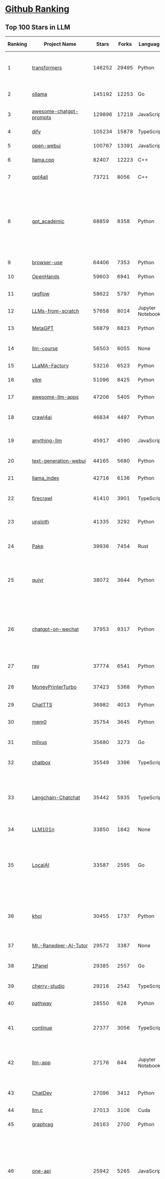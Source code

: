 [Github Ranking](../README.md)
==========

## Top 100 Stars in LLM

| Ranking | Project Name | Stars | Forks | Language | Open Issues | Description | Last Commit |
| ------- | ------------ | ----- | ----- | -------- | ----------- | ----------- | ----------- |
| 1 | [transformers](https://github.com/huggingface/transformers) | 146252 | 29495 | Python | 1074 | 🤗 Transformers: the model-definition framework for state-of-the-art machine learning models in text, vision, audio, and multimodal models, for both inference and training.  | 2025-06-30T19:55:36Z |
| 2 | [ollama](https://github.com/ollama/ollama) | 145192 | 12253 | Go | 1612 | Get up and running with Llama 3.3, DeepSeek-R1, Phi-4, Gemma 3, Mistral Small 3.1 and other large language models. | 2025-07-01T02:14:53Z |
| 3 | [awesome-chatgpt-prompts](https://github.com/f/awesome-chatgpt-prompts) | 129896 | 17219 | JavaScript | 0 | This repo includes ChatGPT prompt curation to use ChatGPT and other LLM tools better. | 2025-06-18T17:50:37Z |
| 4 | [dify](https://github.com/langgenius/dify) | 105234 | 15878 | TypeScript | 696 | Production-ready platform for agentic workflow development. | 2025-07-01T03:57:13Z |
| 5 | [open-webui](https://github.com/open-webui/open-webui) | 100767 | 13391 | JavaScript | 175 | User-friendly AI Interface (Supports Ollama, OpenAI API, ...) | 2025-06-30T17:41:12Z |
| 6 | [llama.cpp](https://github.com/ggml-org/llama.cpp) | 82407 | 12223 | C++ | 310 | LLM inference in C/C++ | 2025-06-30T17:03:15Z |
| 7 | [gpt4all](https://github.com/nomic-ai/gpt4all) | 73721 | 8056 | C++ | 689 | GPT4All: Run Local LLMs on Any Device. Open-source and available for commercial use. | 2025-05-27T20:05:19Z |
| 8 | [gpt_academic](https://github.com/binary-husky/gpt_academic) | 68859 | 8358 | Python | 259 | 为GPT/GLM等LLM大语言模型提供实用化交互接口，特别优化论文阅读/润色/写作体验，模块化设计，支持自定义快捷按钮&函数插件，支持Python和C++等项目剖析&自译解功能，PDF/LaTex论文翻译&总结功能，支持并行问询多种LLM模型，支持chatglm3等本地模型。接入通义千问, deepseekcoder, 讯飞星火, 文心一言, llama2, rwkv, claude2, moss等。 | 2025-06-24T17:35:03Z |
| 9 | [browser-use](https://github.com/browser-use/browser-use) | 64406 | 7353 | Python | 449 | 🌐 Make websites accessible for AI agents. Automate tasks online with ease. | 2025-06-30T20:24:22Z |
| 10 | [OpenHands](https://github.com/All-Hands-AI/OpenHands) | 59603 | 6941 | Python | 299 | 🙌 OpenHands: Code Less, Make More | 2025-07-01T04:04:23Z |
| 11 | [ragflow](https://github.com/infiniflow/ragflow) | 58622 | 5797 | Python | 2328 | RAGFlow is an open-source RAG (Retrieval-Augmented Generation) engine based on deep document understanding. | 2025-07-01T02:52:48Z |
| 12 | [LLMs-from-scratch](https://github.com/rasbt/LLMs-from-scratch) | 57658 | 8014 | Jupyter Notebook | 2 | Implement a ChatGPT-like LLM in PyTorch from scratch, step by step | 2025-06-30T22:49:53Z |
| 13 | [MetaGPT](https://github.com/FoundationAgents/MetaGPT) | 56879 | 6823 | Python | 24 | 🌟 The Multi-Agent Framework: First AI Software Company, Towards Natural Language Programming | 2025-06-30T11:45:55Z |
| 14 | [llm-course](https://github.com/mlabonne/llm-course) | 56503 | 6055 | None | 54 | Course to get into Large Language Models (LLMs) with roadmaps and Colab notebooks. | 2025-06-04T16:09:23Z |
| 15 | [LLaMA-Factory](https://github.com/hiyouga/LLaMA-Factory) | 53216 | 6523 | Python | 510 | Unified Efficient Fine-Tuning of 100+ LLMs & VLMs (ACL 2024) | 2025-06-29T17:09:41Z |
| 16 | [vllm](https://github.com/vllm-project/vllm) | 51096 | 8425 | Python | 1876 | A high-throughput and memory-efficient inference and serving engine for LLMs | 2025-07-01T04:03:55Z |
| 17 | [awesome-llm-apps](https://github.com/Shubhamsaboo/awesome-llm-apps) | 47206 | 5405 | Python | 4 | Collection of awesome LLM apps with AI Agents and RAG using OpenAI, Anthropic, Gemini and opensource models. | 2025-06-29T02:41:33Z |
| 18 | [crawl4ai](https://github.com/unclecode/crawl4ai) | 46834 | 4497 | Python | 172 | 🚀🤖 Crawl4AI: Open-source LLM Friendly Web Crawler & Scraper. Don't be shy, join here: https://discord.gg/jP8KfhDhyN | 2025-06-29T12:42:02Z |
| 19 | [anything-llm](https://github.com/Mintplex-Labs/anything-llm) | 45917 | 4590 | JavaScript | 276 | The all-in-one Desktop & Docker AI application with built-in RAG, AI agents, No-code agent builder, MCP compatibility,  and more. | 2025-07-01T01:16:54Z |
| 20 | [text-generation-webui](https://github.com/oobabooga/text-generation-webui) | 44165 | 5680 | Python | 2553 | LLM UI with advanced features, easy setup, and multiple backend support. | 2025-07-01T00:25:46Z |
| 21 | [llama_index](https://github.com/run-llama/llama_index) | 42716 | 6136 | Python | 225 | LlamaIndex is the leading framework for building LLM-powered agents over your data. | 2025-07-01T02:49:58Z |
| 22 | [firecrawl](https://github.com/mendableai/firecrawl) | 41410 | 3901 | TypeScript | 138 | 🔥 Turn entire websites into LLM-ready markdown or structured data. Scrape, crawl and extract with a single API. | 2025-06-30T19:56:49Z |
| 23 | [unsloth](https://github.com/unslothai/unsloth) | 41335 | 3292 | Python | 604 | Fine-tuning & Reinforcement Learning for LLMs. 🦥 Train Qwen3, Llama 4, DeepSeek-R1, Gemma 3, TTS 2x faster with 70% less VRAM. | 2025-07-01T04:01:58Z |
| 24 | [Pake](https://github.com/tw93/Pake) | 39936 | 7454 | Rust | 65 | 🤱🏻 Turn any webpage into a desktop app with Rust.  🤱🏻 利用 Rust 轻松构建轻量级多端桌面应用 | 2025-03-25T12:35:16Z |
| 25 | [quivr](https://github.com/QuivrHQ/quivr) | 38072 | 3644 | Python | 1 | Opiniated RAG for integrating GenAI in your apps 🧠   Focus on your product rather than the RAG. Easy integration in existing products with customisation!  Any LLM: GPT4, Groq, Llama. Any Vectorstore: PGVector, Faiss. Any Files. Anyway you want.  | 2025-06-27T14:44:02Z |
| 26 | [chatgpt-on-wechat](https://github.com/zhayujie/chatgpt-on-wechat) | 37953 | 9317 | Python | 295 | 基于大模型搭建的聊天机器人，同时支持 微信公众号、企业微信应用、飞书、钉钉 等接入，可选择ChatGPT/Claude/DeepSeek/文心一言/讯飞星火/通义千问/ Gemini/GLM-4/Kimi/LinkAI，能处理文本、语音和图片，访问操作系统和互联网，支持基于自有知识库进行定制企业智能客服。 | 2025-06-29T14:41:10Z |
| 27 | [ray](https://github.com/ray-project/ray) | 37774 | 6541 | Python | 2629 | Ray is an AI compute engine. Ray consists of a core distributed runtime and a set of AI Libraries for accelerating ML workloads. | 2025-07-01T03:51:35Z |
| 28 | [MoneyPrinterTurbo](https://github.com/harry0703/MoneyPrinterTurbo) | 37423 | 5368 | Python | 167 | 利用AI大模型，一键生成高清短视频 Generate short videos with one click using AI LLM. | 2025-06-11T06:34:54Z |
| 29 | [ChatTTS](https://github.com/2noise/ChatTTS) | 36982 | 4013 | Python | 59 | A generative speech model for daily dialogue. | 2025-05-23T13:00:56Z |
| 30 | [mem0](https://github.com/mem0ai/mem0) | 35754 | 3645 | Python | 364 | Memory for AI Agents; Announcing OpenMemory MCP - local and secure memory management. | 2025-06-30T13:17:15Z |
| 31 | [milvus](https://github.com/milvus-io/milvus) | 35680 | 3273 | Go | 593 | Milvus is a high-performance, cloud-native vector database built for scalable vector ANN search | 2025-07-01T02:08:44Z |
| 32 | [chatbox](https://github.com/chatboxai/chatbox) | 35549 | 3396 | TypeScript | 734 | User-friendly Desktop Client App for AI Models/LLMs (GPT, Claude, Gemini, Ollama...) | 2025-07-01T03:21:49Z |
| 33 | [Langchain-Chatchat](https://github.com/chatchat-space/Langchain-Chatchat) | 35442 | 5935 | TypeScript | 153 | Langchain-Chatchat（原Langchain-ChatGLM）基于 Langchain 与 ChatGLM, Qwen 与 Llama 等语言模型的 RAG 与 Agent 应用 \| Langchain-Chatchat (formerly langchain-ChatGLM), local knowledge based LLM (like ChatGLM, Qwen and Llama) RAG and Agent app with langchain  | 2025-03-25T15:45:51Z |
| 34 | [LLM101n](https://github.com/karpathy/LLM101n) | 33850 | 1842 | None | 0 | LLM101n: Let's build a Storyteller | 2024-08-01T01:20:33Z |
| 35 | [LocalAI](https://github.com/mudler/LocalAI) | 33587 | 2595 | Go | 444 | :robot: The free, Open Source alternative to OpenAI, Claude and others. Self-hosted and local-first. Drop-in replacement for OpenAI,  running on consumer-grade hardware. No GPU required. Runs gguf, transformers, diffusers and many more models architectures. Features: Generate Text, Audio, Video, Images, Voice Cloning, Distributed, P2P inference | 2025-06-30T23:00:40Z |
| 36 | [khoj](https://github.com/khoj-ai/khoj) | 30455 | 1737 | Python | 77 | Your AI second brain. Self-hostable. Get answers from the web or your docs. Build custom agents, schedule automations, do deep research. Turn any online or local LLM into your personal, autonomous AI (gpt, claude, gemini, llama, qwen, mistral). Get started - free. | 2025-06-28T01:23:20Z |
| 37 | [Mr.-Ranedeer-AI-Tutor](https://github.com/JushBJJ/Mr.-Ranedeer-AI-Tutor) | 29572 | 3387 | None | 13 | A GPT-4 AI Tutor Prompt for customizable personalized learning experiences. | 2025-06-14T06:58:48Z |
| 38 | [1Panel](https://github.com/1Panel-dev/1Panel) | 29385 | 2557 | Go | 618 | 🔥 1Panel provides an intuitive web interface and MCP Server to manage websites, files, containers, databases, and LLMs on a Linux server. | 2025-07-01T03:51:34Z |
| 39 | [cherry-studio](https://github.com/CherryHQ/cherry-studio) | 29216 | 2542 | TypeScript | 713 | 🍒 Cherry Studio is a desktop client that supports for multiple LLM providers. | 2025-07-01T03:59:34Z |
| 40 | [pathway](https://github.com/pathwaycom/pathway) | 28550 | 628 | Python | 43 | Python ETL framework for stream processing, real-time analytics, LLM pipelines, and RAG. | 2025-07-01T03:44:49Z |
| 41 | [continue](https://github.com/continuedev/continue) | 27377 | 3056 | TypeScript | 915 | ⏩ Create, share, and use custom AI code assistants with our open-source IDE extensions and hub of models, rules, prompts, docs, and other building blocks | 2025-07-01T03:43:25Z |
| 42 | [llm-app](https://github.com/pathwaycom/llm-app) | 27176 | 644 | Jupyter Notebook | 5 | Ready-to-run cloud templates for RAG, AI pipelines, and enterprise search with live data. 🐳Docker-friendly.⚡Always in sync with Sharepoint, Google Drive, S3, Kafka, PostgreSQL, real-time data APIs, and more. | 2025-05-16T07:58:43Z |
| 43 | [ChatDev](https://github.com/OpenBMB/ChatDev) | 27096 | 3412 | Python | 22 | Create Customized Software using Natural Language Idea (through LLM-powered Multi-Agent Collaboration) | 2025-06-05T23:58:06Z |
| 44 | [llm.c](https://github.com/karpathy/llm.c) | 27013 | 3106 | Cuda | 86 | LLM training in simple, raw C/CUDA | 2025-06-26T17:03:40Z |
| 45 | [graphrag](https://github.com/microsoft/graphrag) | 26163 | 2700 | Python | 134 | A modular graph-based Retrieval-Augmented Generation (RAG) system | 2025-06-23T22:38:11Z |
| 46 | [one-api](https://github.com/songquanpeng/one-api) | 25942 | 5265 | JavaScript | 865 | LLM API 管理 & 分发系统，支持 OpenAI、Azure、Anthropic Claude、Google Gemini、DeepSeek、字节豆包、ChatGLM、文心一言、讯飞星火、通义千问、360 智脑、腾讯混元等主流模型，统一 API 适配，可用于 key 管理与二次分发。单可执行文件，提供 Docker 镜像，一键部署，开箱即用。LLM API management & key redistribution system, unifying multiple providers under a single API. Single binary, Docker-ready, with an English UI. | 2025-02-21T11:30:22Z |
| 47 | [storm](https://github.com/stanford-oval/storm) | 25661 | 2314 | Python | 52 | An LLM-powered knowledge curation system that researches a topic and generates a full-length report with citations. | 2025-06-27T00:18:40Z |
| 48 | [composio](https://github.com/ComposioHQ/composio) | 25551 | 4418 | TypeScript | 49 | Composio equips your AI agents & LLMs with 100+ high-quality integrations via function calling | 2025-07-01T02:51:46Z |
| 49 | [void](https://github.com/voideditor/void) | 25397 | 1710 | TypeScript | 212 | None | 2025-06-29T23:34:44Z |
| 50 | [semantic-kernel](https://github.com/microsoft/semantic-kernel) | 25233 | 4014 | C# | 442 | Integrate cutting-edge LLM technology quickly and easily into your apps | 2025-07-01T01:54:37Z |
| 51 | [FastGPT](https://github.com/labring/FastGPT) | 24931 | 6422 | TypeScript | 560 | FastGPT is a knowledge-based platform built on the LLMs, offers a comprehensive suite of out-of-the-box capabilities such as data processing, RAG retrieval, and visual AI workflow orchestration, letting you easily develop and deploy complex question-answering systems without the need for extensive setup or configuration. | 2025-06-30T15:01:38Z |
| 52 | [litellm](https://github.com/BerriAI/litellm) | 24763 | 3354 | Python | 860 | Python SDK, Proxy Server (LLM Gateway) to call 100+ LLM APIs in OpenAI format - [Bedrock, Azure, OpenAI, VertexAI, Cohere, Anthropic, Sagemaker, HuggingFace, Replicate, Groq] | 2025-07-01T03:19:34Z |
| 53 | [JARVIS](https://github.com/microsoft/JARVIS) | 24204 | 2032 | Python | 79 | JARVIS, a system to connect LLMs with ML community. Paper: https://arxiv.org/pdf/2303.17580.pdf | 2024-09-26T06:43:22Z |
| 54 | [Awesome-LLM](https://github.com/Hannibal046/Awesome-LLM) | 24032 | 2027 | None | 8 | Awesome-LLM: a curated list of Large Language Model | 2025-05-09T10:06:31Z |
| 55 | [gin-vue-admin](https://github.com/flipped-aurora/gin-vue-admin) | 23106 | 6744 | Go | 21 | 🚀Vite+Vue3+Gin拥有AI辅助的基础开发平台，支持TS和JS混用。它集成了JWT鉴权、权限管理、动态路由、显隐可控组件、分页封装、多点登录拦截、资源权限、上传下载、代码生成器、表单生成器和可配置的导入导出等开发必备功能。 | 2025-06-30T08:07:19Z |
| 56 | [llamafile](https://github.com/Mozilla-Ocho/llamafile) | 22679 | 1192 | C++ | 153 | Distribute and run LLMs with a single file. | 2025-06-30T19:03:06Z |
| 57 | [gpt-researcher](https://github.com/assafelovic/gpt-researcher) | 22140 | 2914 | Python | 107 | LLM based autonomous agent that conducts deep local and web research on any topic and generates a long report with citations. | 2025-06-26T06:32:21Z |
| 58 | [CopilotKit](https://github.com/CopilotKit/CopilotKit) | 21607 | 2933 | TypeScript | 161 | React UI + elegant infrastructure for AI Copilots, AI chatbots, and in-app AI agents. The Agentic last-mile 🪁 | 2025-07-01T02:40:13Z |
| 59 | [unilm](https://github.com/microsoft/unilm) | 21454 | 2641 | Python | 628 | Large-scale Self-supervised Pre-training Across Tasks, Languages, and Modalities | 2025-06-03T09:54:32Z |
| 60 | [haystack](https://github.com/deepset-ai/haystack) | 21341 | 2237 | Python | 117 | AI orchestration framework to build customizable, production-ready LLM applications. Connect components (models, vector DBs, file converters) to pipelines or agents that can interact with your data. With advanced retrieval methods, it's best suited for building RAG, question answering, semantic search or conversational agent chatbots. | 2025-06-30T16:25:12Z |
| 61 | [gitleaks](https://github.com/gitleaks/gitleaks) | 21279 | 1663 | Go | 207 | Find secrets with Gitleaks 🔑 | 2025-06-16T14:37:32Z |
| 62 | [mlc-llm](https://github.com/mlc-ai/mlc-llm) | 20883 | 1758 | Python | 276 | Universal LLM Deployment Engine with ML Compilation | 2025-07-01T01:37:00Z |
| 63 | [pandas-ai](https://github.com/sinaptik-ai/pandas-ai) | 20778 | 1990 | Python | 10 | Chat with your database or your datalake (SQL, CSV, parquet). PandasAI makes data analysis conversational using LLMs and RAG. | 2025-06-29T12:52:50Z |
| 64 | [Awesome-Chinese-LLM](https://github.com/HqWu-HITCS/Awesome-Chinese-LLM) | 20527 | 1965 | None | 5 | 整理开源的中文大语言模型，以规模较小、可私有化部署、训练成本较低的模型为主，包括底座模型，垂直领域微调及应用，数据集与教程等。 | 2025-05-19T06:11:57Z |
| 65 | [BitNet](https://github.com/microsoft/BitNet) | 20386 | 1528 | Python | 111 | Official inference framework for 1-bit LLMs | 2025-06-03T06:14:20Z |
| 66 | [architecture.of.internet-product](https://github.com/davideuler/architecture.of.internet-product) | 20305 | 4688 | HTML | 3 | 互联网公司技术架构，微信/淘宝/微博/腾讯/阿里/美团点评/百度/OpenAI/Google/Facebook/Amazon/eBay的架构，欢迎PR补充 | 2024-02-17T12:02:24Z |
| 67 | [Scrapegraph-ai](https://github.com/ScrapeGraphAI/Scrapegraph-ai) | 20147 | 1719 | Python | 12 | Python scraper based on AI | 2025-06-26T18:36:20Z |
| 68 | [llm-cookbook](https://github.com/datawhalechina/llm-cookbook) | 20142 | 2429 | Jupyter Notebook | 2 | 面向开发者的 LLM 入门教程，吴恩达大模型系列课程中文版 | 2025-06-12T14:48:07Z |
| 69 | [self-llm](https://github.com/datawhalechina/self-llm) | 19875 | 2046 | Jupyter Notebook | 134 | 《开源大模型食用指南》针对中国宝宝量身打造的基于Linux环境快速微调（全参数/Lora）、部署国内外开源大模型（LLM）/多模态大模型（MLLM）教程 | 2025-06-30T13:38:16Z |
| 70 | [agenticSeek](https://github.com/Fosowl/agenticSeek) | 19660 | 1921 | Python | 26 | Fully Local Manus AI. No APIs, No $200 monthly bills. Enjoy an autonomous agent that thinks, browses the web, and code for the sole cost of electricity. 🔔 Official updates only via twitter @Martin993886460 (Beware of fake) | 2025-06-28T12:57:29Z |
| 71 | [llm-action](https://github.com/liguodongiot/llm-action) | 18933 | 2259 | HTML | 15 | 本项目旨在分享大模型相关技术原理以及实战经验（大模型工程化、大模型应用落地） | 2025-06-22T12:26:02Z |
| 72 | [peft](https://github.com/huggingface/peft) | 18893 | 1930 | Python | 25 | 🤗 PEFT: State-of-the-art Parameter-Efficient Fine-Tuning. | 2025-06-30T14:49:09Z |
| 73 | [Chinese-LLaMA-Alpaca](https://github.com/ymcui/Chinese-LLaMA-Alpaca) | 18868 | 1890 | Python | 1 | 中文LLaMA&Alpaca大语言模型+本地CPU/GPU训练部署 (Chinese LLaMA & Alpaca LLMs) | 2024-04-30T04:28:38Z |
| 74 | [Qwen](https://github.com/QwenLM/Qwen) | 18586 | 1524 | Python | 9 | The official repo of Qwen (通义千问) chat & pretrained large language model proposed by Alibaba Cloud. | 2025-06-16T08:59:28Z |
| 75 | [vanna](https://github.com/vanna-ai/vanna) | 18402 | 1663 | Python | 187 | 🤖 Chat with your SQL database 📊. Accurate Text-to-SQL Generation via LLMs using RAG 🔄. | 2025-04-10T03:18:09Z |
| 76 | [RAG_Techniques](https://github.com/NirDiamant/RAG_Techniques) | 18236 | 1842 | Jupyter Notebook | 1 | This repository showcases various advanced techniques for Retrieval-Augmented Generation (RAG) systems. RAG systems combine information retrieval with generative models to provide accurate and contextually rich responses. | 2025-06-17T16:08:24Z |
| 77 | [crawlee](https://github.com/apify/crawlee) | 18068 | 849 | TypeScript | 129 | Crawlee—A web scraping and browser automation library for Node.js to build reliable crawlers. In JavaScript and TypeScript. Extract data for AI, LLMs, RAG, or GPTs. Download HTML, PDF, JPG, PNG, and other files from websites. Works with Puppeteer, Playwright, Cheerio, JSDOM, and raw HTTP. Both headful and headless mode. With proxy rotation. | 2025-07-01T00:39:52Z |
| 78 | [LightRAG](https://github.com/HKUDS/LightRAG) | 17952 | 2514 | Python | 349 | "LightRAG: Simple and Fast Retrieval-Augmented Generation" | 2025-06-30T08:12:29Z |
| 79 | [agentic](https://github.com/transitive-bullshit/agentic) | 17709 | 2231 | TypeScript | 12 | Agentic is the App Store for LLM tools. Your API ⇒ Paid MCP. Instantly. | 2025-06-30T18:07:16Z |
| 80 | [llama-cookbook](https://github.com/meta-llama/llama-cookbook) | 17558 | 2537 | Jupyter Notebook | 20 | Welcome to the Llama Cookbook! This is your go to guide for Building with Llama: Getting started with Inference, Fine-Tuning, RAG. We also show you how to solve end to end problems using Llama model family and using them on various provider services   | 2025-07-01T01:25:38Z |
| 81 | [Janus](https://github.com/deepseek-ai/Janus) | 17410 | 2239 | Python | 151 | Janus-Series: Unified Multimodal Understanding and Generation Models | 2025-02-01T07:58:29Z |
| 82 | [repomix](https://github.com/yamadashy/repomix) | 17300 | 751 | TypeScript | 95 | 📦 Repomix is a powerful tool that packs your entire repository into a single, AI-friendly file. Perfect for when you need to feed your codebase to Large Language Models (LLMs) or other AI tools like Claude, ChatGPT, DeepSeek, Perplexity, Gemini, Gemma, Llama, Grok, and more. | 2025-06-30T17:06:47Z |
| 83 | [letta](https://github.com/letta-ai/letta) | 17088 | 1772 | Python | 18 | Letta (formerly MemGPT) is the stateful agents framework with memory, reasoning, and context management. | 2025-06-29T22:56:47Z |
| 84 | [MaxKB](https://github.com/1Panel-dev/MaxKB) | 16938 | 2194 | Python | 155 | 💬 MaxKB is an open-source AI assistant for enterprise. It seamlessly integrates RAG pipelines, supports robust workflows, and provides MCP tool-use capabilities. | 2025-07-01T03:59:11Z |
| 85 | [DB-GPT](https://github.com/eosphoros-ai/DB-GPT) | 16856 | 2330 | Python | 405 | AI Native Data App Development framework with AWEL(Agentic Workflow Expression Language) and Agents | 2025-06-27T10:06:20Z |
| 86 | [SWE-agent](https://github.com/SWE-agent/SWE-agent) | 16513 | 1696 | Python | 32 | SWE-agent takes a GitHub issue and tries to automatically fix it, using your LM of choice. It can also be employed for offensive cybersecurity or competitive coding challenges. [NeurIPS 2024]  | 2025-06-30T22:52:20Z |
| 87 | [evals](https://github.com/openai/evals) | 16478 | 2746 | Python | 100 | Evals is a framework for evaluating LLMs and LLM systems, and an open-source registry of benchmarks. | 2024-12-18T22:09:47Z |
| 88 | [SuperAGI](https://github.com/TransformerOptimus/SuperAGI) | 16472 | 2025 | Python | 145 | <⚡️> SuperAGI - A dev-first open source autonomous AI agent framework. Enabling developers to build, manage & run useful autonomous agents quickly and reliably. | 2025-01-22T22:14:07Z |
| 89 | [context7](https://github.com/upstash/context7) | 16314 | 799 | JavaScript | 48 | Context7 MCP Server -- Up-to-date code documentation for LLMs and AI code editors | 2025-06-30T13:21:09Z |
| 90 | [suna](https://github.com/kortix-ai/suna) | 16190 | 2502 | TypeScript | 162 | Suna - Open Source Generalist AI Agent | 2025-06-30T17:56:13Z |
| 91 | [RagaAI-Catalyst](https://github.com/raga-ai-hub/RagaAI-Catalyst) | 16180 | 3760 | Python | 8 | Python SDK for Agent AI Observability, Monitoring and Evaluation Framework. Includes features like agent, llm and tools tracing, debugging multi-agentic system, self-hosted dashboard and advanced analytics with timeline and execution graph view  | 2025-06-23T05:59:18Z |
| 92 | [kubesphere](https://github.com/kubesphere/kubesphere) | 16118 | 2222 | Go | 346 | The container platform tailored for Kubernetes multi-cloud, datacenter, and edge management ⎈ 🖥 ☁️ | 2025-06-13T01:48:48Z |
| 93 | [DocsGPT](https://github.com/arc53/DocsGPT) | 15845 | 1683 | TypeScript | 22 | DocsGPT is an open-source genAI tool that helps users get reliable answers from knowledge source, while avoiding hallucinations. It enables private and reliable information retrieval, with tooling and agentic system capability built in. | 2025-07-01T00:15:01Z |
| 94 | [web-llm](https://github.com/mlc-ai/web-llm) | 15800 | 1037 | TypeScript | 111 | High-performance In-browser LLM Inference Engine  | 2025-05-05T03:17:42Z |
| 95 | [ChatGLM2-6B](https://github.com/THUDM/ChatGLM2-6B) | 15721 | 1835 | Python | 430 | ChatGLM2-6B: An Open Bilingual Chat LLM \| 开源双语对话语言模型 | 2024-06-27T04:05:08Z |
| 96 | [SillyTavern](https://github.com/SillyTavern/SillyTavern) | 15676 | 3499 | JavaScript | 272 | LLM Frontend for Power Users. | 2025-06-30T22:08:15Z |
| 97 | [sglang](https://github.com/sgl-project/sglang) | 15588 | 2223 | Python | 490 | SGLang is a fast serving framework for large language models and vision language models. | 2025-07-01T03:30:34Z |
| 98 | [ChuanhuChatGPT](https://github.com/GaiZhenbiao/ChuanhuChatGPT) | 15414 | 2277 | Python | 122 | GUI for ChatGPT API and many LLMs. Supports agents, file-based QA, GPT finetuning and query with web search. All with a neat UI. | 2025-03-13T09:36:38Z |
| 99 | [Self-Hosting-Guide](https://github.com/mikeroyal/Self-Hosting-Guide) | 15381 | 773 | Dockerfile | 14 | Self-Hosting Guide. Learn all about  locally hosting (on premises & private web servers) and managing software applications by yourself or your organization. Including Cloud, LLMs, WireGuard, Automation, Home Assistant, and Networking. | 2025-06-27T01:51:16Z |
| 100 | [ai](https://github.com/vercel/ai) | 15323 | 2471 | TypeScript | 404 | The AI Toolkit for TypeScript. From the creators of Next.js, the AI SDK is a free open-source library for building AI-powered applications and agents  | 2025-06-30T20:06:52Z |


